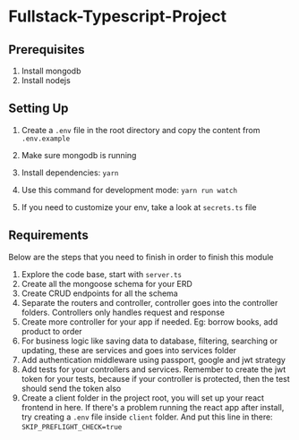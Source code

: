 # Fullstack-Typescript-Project

## Prerequisites

1. Install mongodb
2. Install nodejs

## Setting Up

1. Create a `.env` file in the root directory and copy the content from `.env.example`

2. Make sure mongodb is running
3. Install dependencies: `yarn`
4. Use this command for development mode: `yarn run watch`
5. If you need to customize your env, take a look at `secrets.ts` file

## Requirements

Below are the steps that you need to finish in order to finish this module

1. Explore the code base, start with `server.ts`
2. Create all the mongoose schema for your ERD
3. Create CRUD endpoints for all the schema
4. Separate the routers and controller, controller goes into the controller folders. Controllers only handles request and response
5. Create more controller for your app if needed. Eg: borrow books, add product to order
6. For business logic like saving data to database, filtering, searching or updating, these are services and goes into services folder
7. Add authentication middleware using passport, google and jwt strategy
8. Add tests for your controllers and services. Remember to create the jwt token for your tests, because if your controller is protected, then the test should send the token also
9. Create a client folder in the project root, you will set up your react frontend in here. If there's a problem running the react app after install, try creating a `.env` file inside `client` folder. And put this line in there: `SKIP_PREFLIGHT_CHECK=true`



